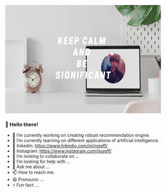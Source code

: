 <img src="https://github.com/ijoseff/ijoseff.github.io/blob/master/assets/img/portfolio/significant.png?raw=true" width="1000" height="350" />

### 👋 Hello there!

- 🔭 I’m currently working on creating robust recommendation engine.
- 🌱 I’m currently learning on different applications of artificial intelligence.
- 🔷 linkedin: https://www.linkedin.com/in/ijoseff/
- 🔷 Instagram: https://www.instagram.com/ijoseff/
- 👯 I’m looking to collaborate on ...
- 🤔 I’m looking for help with ...
- 💬 Ask me about ...
- 📫 How to reach me:
- 😄 Pronouns: ...
- ⚡ Fun fact: ...
